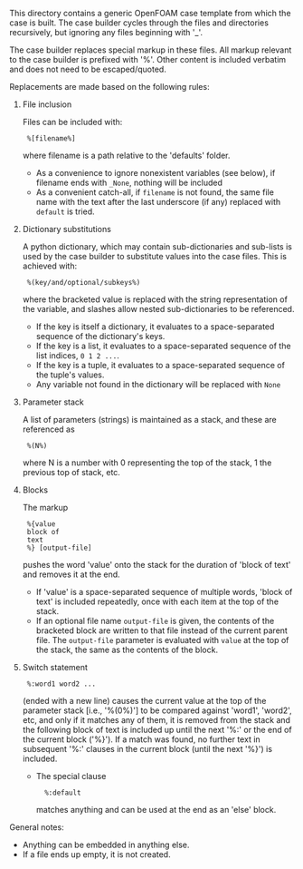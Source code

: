 This directory contains a generic OpenFOAM case template 
from which the case is built. The case builder cycles through the
files and directories recursively, but ignoring
any files beginning with '_'.

The case builder replaces special markup in these
files. All markup relevant to the case builder is prefixed 
with '%'. Other content is included verbatim and
does not need to be escaped/quoted.

Replacements are made based on the following rules:

1. File inclusion
   
   Files can be included with:
   
        %[filename%]
   
   where filename is a path relative to 
   the 'defaults' folder.
   - As a convenience to ignore nonexistent variables (see below),
   if filename ends with `_None`, nothing will be included
   - As a convenient catch-all, if `filename` is not found,
   the same file name with the text after the last underscore
   (if any) replaced with `default` is tried. 

2. Dictionary substitutions
 
    A python dictionary, which may contain sub-dictionaries and 
    sub-lists is used by the case builder to substitute values 
    into the case files. This is achieved with:
    
        %(key/and/optional/subkeys%)
    
    where the bracketed value is replaced with the string
    representation of the variable, and slashes allow nested
    sub-dictionaries to be referenced.
    - If the key is itself a dictionary, it evaluates
    to a space-separated sequence of the dictionary's keys.
    - If the key is a list, it evaluates to a space-separated
    sequence of the list indices, `0 1 2 ...`.
    - If the key is a tuple, it evaluates to a space-separated
    sequence of the tuple's values.
    - Any variable not found in the dictionary will be replaced 
    with `None`

3. Parameter stack

    A list of parameters (strings) is 
    maintained as a stack,
    and these are referenced as 
    
        %(N%)
    
    where N is a number
    with 0 representing the top of the stack, 1 the previous top
    of stack, etc.

4. Blocks
   
   The markup

        %{value
        block of
        text
        %} [output-file]

    pushes the word 'value' onto the stack for the duration of
    'block of text' and removes it at the end.
    - If 'value' is a space-separated sequence of multiple 
    words, 'block of text' is included repeatedly, once with 
    each item at the top of the stack.
    - If an optional file name `output-file` is given, the contents
    of the bracketed block are written to that file instead of the
    current parent file. The `output-file` parameter is evaluated
    with `value` at the top of the stack, the same as the contents
    of the block.

5. Switch statement

        %:word1 word2 ...
    
    (ended with a new line) causes the current value at
    the top of the parameter stack [i.e., '%(0%)'] to be compared 
    against 'word1', 'word2', etc, and only if it matches any of 
    them, it is removed from the stack and the following block of 
    text is included up until the next 
    '%:' or the end of the current block ('%}'). 
    If a match was found, no further text in 
    subsequent '%:' clauses in the current block (until 
    the next '%}') is included.
    - The special clause 

            %:default 

        matches anything and can be
        used at the end as an 'else' block.

General notes:

* Anything can be embedded in anything else.
* If a file ends up empty, it is not created.
